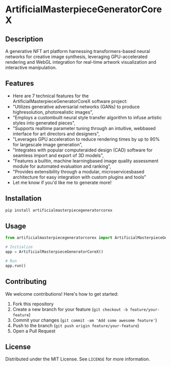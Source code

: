 # ArtificialMasterpieceGeneratorCoreX

## Description

A generative NFT art platform harnessing transformers-based neural networks for creative image synthesis, leveraging GPU-accelerated rendering and WebGL integration for real-time artwork visualization and interactive manipulation.

## Features

- Here are 7 technical features for the ArtificialMasterpieceGeneratorCoreX software project:
- "Utilizes generative adversarial networks (GANs) to produce highresolution, photorealistic images",
- "Employs a custombuilt neural style transfer algorithm to infuse artistic styles into generated pieces",
- "Supports realtime parameter tuning through an intuitive, webbased interface for art directors and designers",
- "Leverages GPU acceleration to reduce rendering times by up to 90% for largescale image generation",
- "Integrates with popular computeraided design (CAD) software for seamless import and export of 3D models",
- "Features a builtin, machine learningbased image quality assessment module for automated evaluation and ranking",
- "Provides extensibility through a modular, microservicesbased architecture for easy integration with custom plugins and tools"
- Let me know if you'd like me to generate more!
## Installation

```bash
pip install artificialmasterpiecegeneratorcorex
```

## Usage

```python
from artificialmasterpiecegeneratorcorex import ArtificialMasterpieceGeneratorCoreX

# Initialize
app = ArtificialMasterpieceGeneratorCoreX()

# Run
app.run()
```

## Contributing

We welcome contributions! Here's how to get started:

1. Fork this repository
2. Create a new branch for your feature (`git checkout -b feature/your-feature`)
3. Commit your changes (`git commit -am 'Add some awesome feature'`)
4. Push to the branch (`git push origin feature/your-feature`)
5. Open a Pull Request

## License

Distributed under the MIT License. See `LICENSE` for more information.
